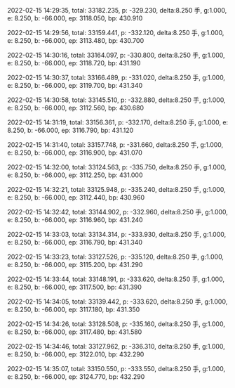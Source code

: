 2022-02-15 14:29:35, total: 33182.235, p: -329.230, delta:8.250 手, g:1.000, e: 8.250, b: -66.000, ep: 3118.050, bp: 430.910

2022-02-15 14:29:56, total: 33159.441, p: -332.120, delta:8.250 手, g:1.000, e: 8.250, b: -66.000, ep: 3113.480, bp: 430.700

2022-02-15 14:30:16, total: 33164.097, p: -330.800, delta:8.250 手, g:1.000, e: 8.250, b: -66.000, ep: 3118.720, bp: 431.190

2022-02-15 14:30:37, total: 33166.489, p: -331.020, delta:8.250 手, g:1.000, e: 8.250, b: -66.000, ep: 3119.700, bp: 431.340

2022-02-15 14:30:58, total: 33145.510, p: -332.880, delta:8.250 手, g:1.000, e: 8.250, b: -66.000, ep: 3112.560, bp: 430.680

2022-02-15 14:31:19, total: 33156.361, p: -332.170, delta:8.250 手, g:1.000, e: 8.250, b: -66.000, ep: 3116.790, bp: 431.120

2022-02-15 14:31:40, total: 33157.748, p: -331.660, delta:8.250 手, g:1.000, e: 8.250, b: -66.000, ep: 3116.900, bp: 431.070

2022-02-15 14:32:00, total: 33124.563, p: -335.750, delta:8.250 手, g:1.000, e: 8.250, b: -66.000, ep: 3112.250, bp: 431.000

2022-02-15 14:32:21, total: 33125.948, p: -335.240, delta:8.250 手, g:1.000, e: 8.250, b: -66.000, ep: 3112.440, bp: 430.960

2022-02-15 14:32:42, total: 33144.902, p: -332.960, delta:8.250 手, g:1.000, e: 8.250, b: -66.000, ep: 3116.960, bp: 431.240

2022-02-15 14:33:03, total: 33134.314, p: -333.930, delta:8.250 手, g:1.000, e: 8.250, b: -66.000, ep: 3116.790, bp: 431.340

2022-02-15 14:33:23, total: 33127.526, p: -335.120, delta:8.250 手, g:1.000, e: 8.250, b: -66.000, ep: 3115.200, bp: 431.290

2022-02-15 14:33:44, total: 33148.191, p: -333.620, delta:8.250 手, g:1.000, e: 8.250, b: -66.000, ep: 3117.500, bp: 431.390

2022-02-15 14:34:05, total: 33139.442, p: -333.620, delta:8.250 手, g:1.000, e: 8.250, b: -66.000, ep: 3117.180, bp: 431.350

2022-02-15 14:34:26, total: 33128.508, p: -335.160, delta:8.250 手, g:1.000, e: 8.250, b: -66.000, ep: 3117.480, bp: 431.580

2022-02-15 14:34:46, total: 33127.962, p: -336.310, delta:8.250 手, g:1.000, e: 8.250, b: -66.000, ep: 3122.010, bp: 432.290

2022-02-15 14:35:07, total: 33150.550, p: -333.550, delta:8.250 手, g:1.000, e: 8.250, b: -66.000, ep: 3124.770, bp: 432.290